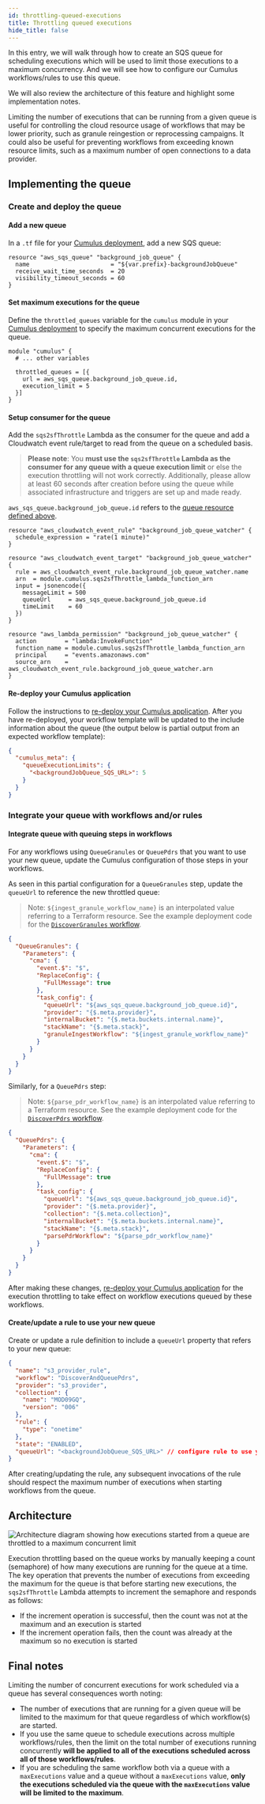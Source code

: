 ```yaml
---
id: throttling-queued-executions
title: Throttling queued executions
hide_title: false
---
```


In this entry, we will walk through how to create an SQS queue for scheduling executions which will be used to limit those executions to a maximum concurrency. And we will see how to configure our Cumulus workflows/rules to use this queue.

We will also review the architecture of this feature and highlight some implementation notes.

Limiting the number of executions that can be running from a given queue is useful for controlling the cloud resource usage of workflows that may be lower priority, such as granule reingestion or reprocessing campaigns. It could also be useful for preventing workflows from exceeding known resource limits, such as a maximum number of open connections to a data provider.

## Implementing the queue

### Create and deploy the queue

#### Add a new queue

In a `.tf` file for your [Cumulus deployment](./../deployment/#deploy-the-cumulus-instance), add a new SQS queue:

```hcl
resource "aws_sqs_queue" "background_job_queue" {
  name                       = "${var.prefix}-backgroundJobQueue"
  receive_wait_time_seconds  = 20
  visibility_timeout_seconds = 60
}
```

#### Set maximum executions for the queue

Define the `throttled_queues` variable for the `cumulus` module in your [Cumulus deployment](./../deployment/#deploy-the-cumulus-instance) to specify the maximum concurrent executions for the queue.

```hcl
module "cumulus" {
  # ... other variables

  throttled_queues = [{
    url = aws_sqs_queue.background_job_queue.id,
    execution_limit = 5
  }]
}
```

#### Setup consumer for the queue

Add the `sqs2sfThrottle` Lambda as the consumer for the queue and add a Cloudwatch event rule/target to read from the queue on a scheduled basis.

> **Please note**: You **must use the `sqs2sfThrottle` Lambda as the consumer for any queue with a queue execution limit** or else the execution throttling will not work correctly. Additionally, please allow at least 60 seconds after creation before using the queue while associated infrastructure and triggers are set up and made ready.

`aws_sqs_queue.background_job_queue.id` refers to the [queue resource defined above](#add-a-new-queue).

```hcl
resource "aws_cloudwatch_event_rule" "background_job_queue_watcher" {
  schedule_expression = "rate(1 minute)"
}

resource "aws_cloudwatch_event_target" "background_job_queue_watcher" {
  rule = aws_cloudwatch_event_rule.background_job_queue_watcher.name
  arn  = module.cumulus.sqs2sfThrottle_lambda_function_arn
  input = jsonencode({
    messageLimit = 500
    queueUrl     = aws_sqs_queue.background_job_queue.id
    timeLimit    = 60
  })
}

resource "aws_lambda_permission" "background_job_queue_watcher" {
  action        = "lambda:InvokeFunction"
  function_name = module.cumulus.sqs2sfThrottle_lambda_function_arn
  principal     = "events.amazonaws.com"
  source_arn    = aws_cloudwatch_event_rule.background_job_queue_watcher.arn
}
```

#### Re-deploy your Cumulus application

Follow the instructions to [re-deploy your Cumulus application](./../deployment/upgrade-readme#update-cumulus-resources). After you have re-deployed, your workflow template will be updated to the include information about the queue (the output below is partial output from an expected workflow template):

```json
{
  "cumulus_meta": {
    "queueExecutionLimits": {
      "<backgroundJobQueue_SQS_URL>": 5
    }
  }
}
```

### Integrate your queue with workflows and/or rules

#### Integrate queue with queuing steps in workflows

For any workflows using `QueueGranules` or `QueuePdrs` that you want to use your new queue, update the Cumulus configuration of those steps in your workflows.

As seen in this partial configuration for a `QueueGranules` step, update the `queueUrl` to reference the new throttled queue:

> Note: `${ingest_granule_workflow_name}` is an interpolated value referring to a Terraform resource. See the example deployment code for the [`DiscoverGranules` workflow](https://github.com/nasa/cumulus/blob/master/example/cumulus-tf/discover_granules_workflow.tf).

```json
{
  "QueueGranules": {
    "Parameters": {
      "cma": {
        "event.$": "$",
        "ReplaceConfig": {
          "FullMessage": true
        },
        "task_config": {
          "queueUrl": "${aws_sqs_queue.background_job_queue.id}",
          "provider": "{$.meta.provider}",
          "internalBucket": "{$.meta.buckets.internal.name}",
          "stackName": "{$.meta.stack}",
          "granuleIngestWorkflow": "${ingest_granule_workflow_name}"
        }
      }
    }
  }
}
```

Similarly, for a `QueuePdrs` step:

> Note: `${parse_pdr_workflow_name}` is an interpolated value referring to a Terraform resource. See the example deployment code for the [`DiscoverPdrs` workflow](https://github.com/nasa/cumulus/blob/master/example/cumulus-tf/discover_and_queue_pdrs_workflow.tf).

```json
{
  "QueuePdrs": {
    "Parameters": {
      "cma": {
        "event.$": "$",
        "ReplaceConfig": {
          "FullMessage": true
        },
        "task_config": {
          "queueUrl": "${aws_sqs_queue.background_job_queue.id}",
          "provider": "{$.meta.provider}",
          "collection": "{$.meta.collection}",
          "internalBucket": "{$.meta.buckets.internal.name}",
          "stackName": "{$.meta.stack}",
          "parsePdrWorkflow": "${parse_pdr_workflow_name}"
        }
      }
    }
  }
}
```

After making these changes, [re-deploy your Cumulus application](./../deployment/upgrade-readme#update-cumulus-resources) for the execution throttling to take effect on workflow executions queued by these workflows.

#### Create/update a rule to use your new queue

Create or update a rule definition to include a `queueUrl` property that refers to your new queue:

```json
{
  "name": "s3_provider_rule",
  "workflow": "DiscoverAndQueuePdrs",
  "provider": "s3_provider",
  "collection": {
    "name": "MOD09GQ",
    "version": "006"
  },
  "rule": {
    "type": "onetime"
  },
  "state": "ENABLED",
  "queueUrl": "<backgroundJobQueue_SQS_URL>" // configure rule to use your queue URL
}
```

After creating/updating the rule, any subsequent invocations of the rule should respect the maximum number of executions when starting workflows from the queue.

## Architecture

![Architecture diagram showing how executions started from a queue are throttled to a maximum concurrent limit](../assets/queued-execution-throttling.png)

Execution throttling based on the queue works by manually keeping a count (semaphore) of how many executions are running for the queue at a time. The key operation that prevents the number of executions from exceeding the maximum for the queue is that before starting new executions, the `sqs2sfThrottle` Lambda attempts to increment the semaphore and responds as follows:

- If the increment operation is successful, then the count was not at the maximum and an execution is started
- If the increment operation fails, then the count was already at the maximum so no execution is started

## Final notes

Limiting the number of concurrent executions for work scheduled via a queue has several consequences worth noting:

- The number of executions that are running for a given queue will be limited to the maximum for that queue regardless of which workflow(s) are started.
- If you use the same queue to schedule executions across multiple workflows/rules, then the limit on the total number of executions running concurrently **will be applied to all of the executions scheduled across all of those workflows/rules**.
- If you are scheduling the same workflow both via a queue with a `maxExecutions` value and a queue without a `maxExecutions` value, **only the executions scheduled via the queue with the `maxExecutions` value will be limited to the maximum**.
